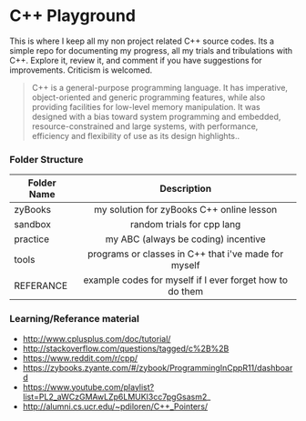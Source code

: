 <!-- https://github.com/adam-p/markdown-here/wiki/Markdown-Cheatsheet -->

C++ Playground
=================
This is where I keep all my non project related C++ source codes. Its a simple repo for documenting my progress, all my trials and tribulations with C++. Explore it, review it, and comment if you have suggestions for improvements. Criticism is welcomed.

<!--
![alt text](https://s-media-cache-ak0.pinimg.com/736x/a6/64/bf/a664bfae939ac4da62d6783442e560ee.jpg "C++ Logo")
-->

>C++ is a general-purpose programming language. It has imperative, object-oriented and generic programming features, while also providing facilities for low-level memory manipulation. It was designed with a bias toward system programming and embedded, resource-constrained and large systems, with performance, efficiency and flexibility of use as its design highlights..

### Folder Structure

| Folder Name        | Description           |
| ------------- |:--------------------:|
| zyBooks     | my solution for zyBooks C++ online lesson |
| sandbox      | random trials for cpp lang |  
| practice      | my ABC (always be coding) incentive |
| tools      | programs or classes in C++ that i've made for myself |
| REFERANCE      | example codes for myself if I ever forget how to do them |

### Learning/Referance material
* http://www.cplusplus.com/doc/tutorial/
* http://stackoverflow.com/questions/tagged/c%2B%2B
* https://www.reddit.com/r/cpp/
* https://zybooks.zyante.com/#/zybook/ProgrammingInCppR11/dashboard
* https://www.youtube.com/playlist?list=PL2_aWCzGMAwLZp6LMUKI3cc7pgGsasm2_
* http://alumni.cs.ucr.edu/~pdiloren/C++_Pointers/
